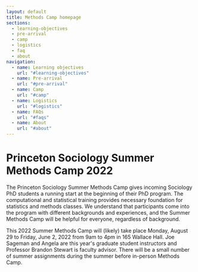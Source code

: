 ```yaml
---
layout: default
title: Methods Camp homepage
sections:
  - learning-objectives
  - pre-arrival
  - camp
  - logistics
  - faq
  - about
navigation:
  - name: Learning objectives
    url: "#learning-objectives"
  - name: Pre-arrival
    url: "#pre-arrival"
  - name: Camp
    url: "#camp"
  - name: Logistics
    url: "#logistics"
  - name: FAQs
    url: "#faqs"
  - name: About
    url: "#about"
---
```


# Princeton Sociology Summer Methods Camp 2022

The Princeton Sociology Summer Methods Camp gives incoming Sociology PhD students a running start at the beginning of their PhD program. The computational and statistical training provides necessary foundation for statistics and methods classes. We understand that participants come into the program with different backgrounds and experiences, and the Summer Methods Camp will be helpful for everyone, regardless of background.

This 2022 Summer Methods Camp will (likely) take place Monday, August 29 to Friday, June 2, 2022 from 9am to 4pm in 165 Wallace Hall. Joe Sageman and Angela are this year's graduate student instructors and Professor Brandon Stewart is faculty advisor. There will be a small number of summer assignments during the summer before in-person Methods Camp.